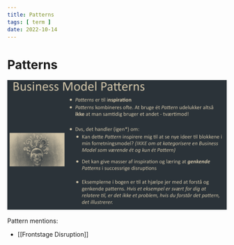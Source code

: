 ```yaml
---
title: Patterns
tags: [ term ]
date: 2022-10-14
---
```


# Patterns 
![](img/pasted_img_20221014122802.png)

Pattern mentions:
- [[Frontstage Disruption]]
